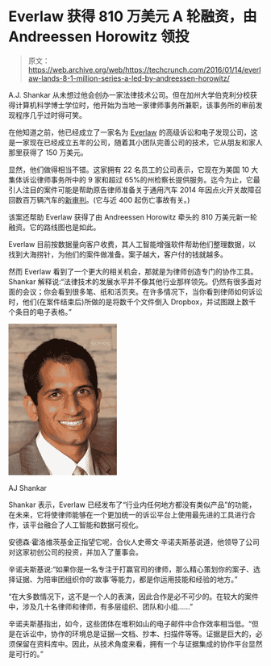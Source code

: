 # Everlaw 获得 810 万美元 A 轮融资，由 Andreessen Horowitz 领投 

> 原文：<https://web.archive.org/web/https://techcrunch.com/2016/01/14/everlaw-lands-8-1-million-series-a-led-by-andreessen-horowitz/>

A.J. Shankar 从未想过他会创办一家法律技术公司。但在加州大学伯克利分校获得计算机科学博士学位时，他开始为当地一家律师事务所兼职，该事务所的审前发现程序几乎过时得可笑。

在他知道之前，他已经成立了一家名为 [Everlaw](https://web.archive.org/web/20221210033416/http://www.everlaw.com/) 的高级诉讼和电子发现公司，这是一家现在已经成立五年的公司，随着其小团队完善公司的技术，它从朋友和家人那里获得了 150 万美元。

显然，他们做得相当不错。这家拥有 22 名员工的公司表示，它现在为美国 10 大集体诉讼律师事务所中的 9 家和超过 65%的州检察长提供服务。迄今为止，它最引人注目的案件可能是帮助原告律师准备关于通用汽车 2014 年因点火开关故障召回数百万辆汽车的[新审判](https://web.archive.org/web/20221210033416/http://www.reuters.com/article/us-gm-recall-trial-preview-idUSKCN0UP0G620160111)。(它与近 400 起伤亡事故有关。)

该案还帮助 Everlaw 获得了由 Andreessen Horowitz 牵头的 810 万美元新一轮融资。它的路线图也是如此。

Everlaw 目前按数据量向客户收费，其人工智能增强软件帮助他们整理数据，以找到大海捞针，为他们的案件做准备。案子越大，客户付的钱就越多。

然而 Everlaw 看到了一个更大的相关机会，那就是为律师创造专门的协作工具。Shankar 解释说:“法律技术的发展水平并不像其他行业那样领先。仍然有很多面对面的会议；你会看到很多笔、纸和活页夹。在许多情况下，当你看到律师如何诉讼时，他们(在案件结束后)所做的是将数千个文件倒入 Dropbox，并试图跟上数千个条目的电子表格。”

![v](img/e8bc8afaa30e4af80ff594df330239ea.png)

AJ Shankar

Shankar 表示，Everlaw 已经发布了“行业内任何地方都没有类似产品”的功能，在未来，它将使律师能够在一个更加统一的诉讼平台上使用最先进的工具进行合作，该平台融合了人工智能和数据可视化。

安德森·霍洛维茨基金正指望它呢，合伙人史蒂文·辛诺夫斯基说道，他领导了公司对这家初创公司的投资，并加入了董事会。

辛诺夫斯基说:“如果你是一名专注于打赢官司的律师，那么精心策划你的案子、选择证据、为陪审团组织你的‘故事’等能力，都是你运用技能和经验的地方。”

“在大多数情况下，这不是一个人的表演，因此合作是必不可少的。在较大的案件中，涉及几十名律师和律师，有多层组织、团队和小组……”

辛诺夫斯基指出，如今，这些团体在堆积如山的电子邮件中合作效率相当低。“但是在诉讼中，协作的环境总是证据—文档、抄本、扫描件等等。证据是巨大的，必须保留在资料库中。因此，从技术角度来看，拥有一个与证据集成的协作平台显然是可行的。”
